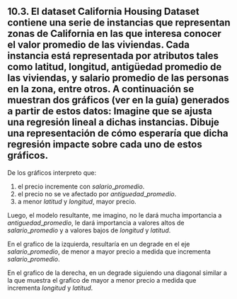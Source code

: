
## 10.3. El dataset California Housing Dataset contiene una serie de instancias que representan zonas de California en las que interesa conocer el valor promedio de las viviendas. Cada instancia está representada por atributos tales como latitud, longitud, antigüedad promedio de las viviendas, y salario promedio de las personas en la zona, entre otros. A continuación se muestran dos gráficos (ver en la guía) generados a partir de estos datos: Imagine que se ajusta una regresión lineal a dichas instancias. Dibuje una representación de cómo esperaría que dicha regresión impacte sobre cada uno de estos gráficos.

De los gráficos interpreto que:

1. el precio incremente con $salario\_promedio$.
2. el precio no se ve afectado por $antiguedad\_promedio$.
3. a menor $latitud$ y $longitud$, mayor precio.

Luego, el modelo resultante, me imagino, no le dará mucha importancia a $antiguedad\_promedio$, le dará importancia a valores altos de $salario\_promedio$ y a valores bajos de $longitud$ y $latitud$. 

En el grafico de la izquierda, resultaría en un degrade en el eje $salario\_promedio$, de menor a mayor precio a medida que incrementa $salario\_promedio$.

En el grafico de la derecha, en un degrade siguiendo una diagonal similar a la que muestra el grafico de mayor a menor precio a medida que incrementa $longitud$ y $latitud$.
